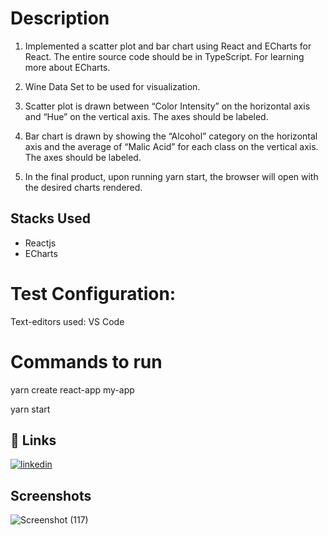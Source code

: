 # Description
1. Implemented a scatter plot and bar chart using React and ECharts for React. The entire source code should be in TypeScript. For learning more about ECharts.

2. Wine Data Set to be used for visualization.

3. Scatter plot is drawn between “Color Intensity” on the horizontal axis and “Hue” on the vertical axis. The axes should be labeled.

4. Bar chart is drawn by showing the “Alcohol” category on the horizontal axis and the average of “Malic Acid” for each class on the vertical axis. The axes should be labeled.

5. In the final product, upon running yarn start, the browser will open with the desired charts rendered.

## Stacks Used

* Reactjs
* ECharts

# Test Configuration:

Text-editors used: VS Code
 
 # Commands to run

yarn create react-app my-app

yarn start

## 🔗 Links
[![linkedin](https://img.shields.io/badge/linkedin-0A66C2?style=for-the-badge&logo=linkedin&logoColor=white)](https://www.linkedin.com/in/yashi-khare-6a6a621a8)

## Screenshots

![Screenshot (117)](https://user-images.githubusercontent.com/72096769/189675342-e4c35965-c00b-4554-ad13-c2830513a77b.png)
